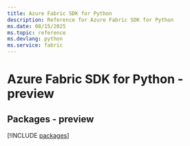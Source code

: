 ```yaml
---
title: Azure Fabric SDK for Python
description: Reference for Azure Fabric SDK for Python
ms.date: 08/15/2025
ms.topic: reference
ms.devlang: python
ms.service: fabric
---
```

# Azure Fabric SDK for Python - preview
## Packages - preview
[!INCLUDE [packages](fabric-index.md)]